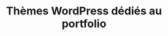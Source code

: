 ---
layout: ressources-themes-wp_index
title: Thèmes WordPress dédiés au portfolio
tags: ressources-themes-wp-portfolio
permalink: /ressources/plugins-wordpress/portfolio/
intro: Adding sketching to the design process is a great way to amplify software and hardware tools. Sketching provides a unique space that can help you think differently, generate a variety of ideas quickly, explore alternatives with less risk, and encourage constructive discussions with colleagues and clients.
bgimgheader: false
text-twtr: Thèmes wp image
current_nav: ressources-plugins-wp-image
---